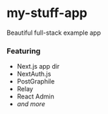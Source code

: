 # my-stuff-app
Beautiful full-stack example app

### Featuring

- Next.js app dir
- NextAuth.js
- PostGraphile
- Relay
- React Admin
- *and more*
